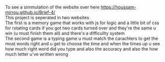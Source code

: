 To see a simmulation of the website over here https://houssam-mirrou.github.io/Brief-4/  
This project is seperated in two websites   
The first is a memory game that works with js for logic and a little bit of css for rotating cards if you got two cards turned over and they're the same u win (u must finish them all) and there's a difficullty system  
The second game is a typing game u must match the carachters to get the most words right and u get to choose the time and when the times up u see how much right word did you type and also the accuracy and also the how much letter u've written wrong  
